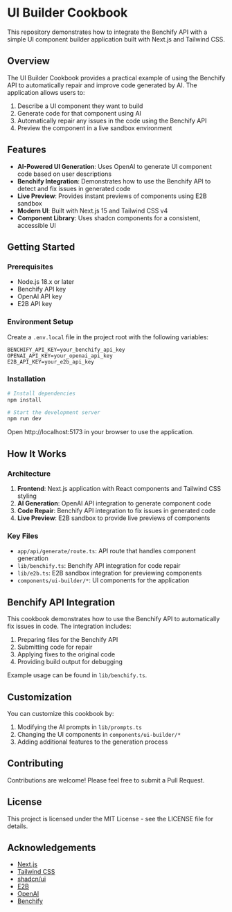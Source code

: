 # UI Builder Cookbook

This repository demonstrates how to integrate the Benchify API with a simple UI component builder application built with Next.js and Tailwind CSS.

## Overview

The UI Builder Cookbook provides a practical example of using the Benchify API to automatically repair and improve code generated by AI. The application allows users to:

1. Describe a UI component they want to build
2. Generate code for that component using AI
3. Automatically repair any issues in the code using the Benchify API
4. Preview the component in a live sandbox environment

## Features

- **AI-Powered UI Generation**: Uses OpenAI to generate UI component code based on user descriptions
- **Benchify Integration**: Demonstrates how to use the Benchify API to detect and fix issues in generated code
- **Live Preview**: Provides instant previews of components using E2B sandbox
- **Modern UI**: Built with Next.js 15 and Tailwind CSS v4
- **Component Library**: Uses shadcn components for a consistent, accessible UI

## Getting Started

### Prerequisites

- Node.js 18.x or later
- Benchify API key
- OpenAI API key
- E2B API key

### Environment Setup

Create a `.env.local` file in the project root with the following variables:

```
BENCHIFY_API_KEY=your_benchify_api_key
OPENAI_API_KEY=your_openai_api_key
E2B_API_KEY=your_e2b_api_key
```

### Installation

```bash
# Install dependencies
npm install

# Start the development server
npm run dev
```

Open http://localhost:5173 in your browser to use the application.

## How It Works

### Architecture

1. **Frontend**: Next.js application with React components and Tailwind CSS styling
2. **AI Generation**: OpenAI API integration to generate component code
3. **Code Repair**: Benchify API integration to fix issues in generated code
4. **Live Preview**: E2B sandbox to provide live previews of components

### Key Files

- `app/api/generate/route.ts`: API route that handles component generation
- `lib/benchify.ts`: Benchify API integration for code repair
- `lib/e2b.ts`: E2B sandbox integration for previewing components
- `components/ui-builder/*`: UI components for the application

## Benchify API Integration

This cookbook demonstrates how to use the Benchify API to automatically fix issues in code. The integration includes:

1. Preparing files for the Benchify API
2. Submitting code for repair
3. Applying fixes to the original code
4. Providing build output for debugging

Example usage can be found in `lib/benchify.ts`.

## Customization

You can customize this cookbook by:

1. Modifying the AI prompts in `lib/prompts.ts`
2. Changing the UI components in `components/ui-builder/*`
3. Adding additional features to the generation process

## Contributing

Contributions are welcome! Please feel free to submit a Pull Request.

## License

This project is licensed under the MIT License - see the LICENSE file for details.

## Acknowledgements

- [Next.js](https://nextjs.org/)
- [Tailwind CSS](https://tailwindcss.com/)
- [shadcn/ui](https://ui.shadcn.com/)
- [E2B](https://e2b.dev/)
- [OpenAI](https://openai.com/)
- [Benchify](https://benchify.com/)
